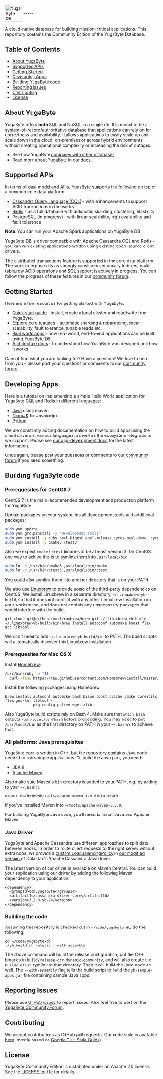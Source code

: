 <img src="https://www.yugabyte.com/images/yblogo_whitebg.3fea4ef9.png" align="center" height="56" alt="YugaByte DB"/>
-----

A cloud-native database for building mission-critical applications. This repository contains the Community Edition of the YugaByte Database.

## Table of Contents

- [About YugaByte](#about-yugabyte)
- [Supported APIs](#supported-apis)
- [Getting Started](#getting-started)
- [Developing Apps](#developing-apps)
- [Building YugaByte code](#building-yugabyte-code)
- [Reporting Issues](#reporting-issues)
- [Contributing](#contributing)
- [License](#license)

## About YugaByte

YugaByte offers **both** SQL and NoSQL in a single db. It is meant to be a system-of-record/authoritative database that applications can rely on for correctness and availability. It allows applications to easily scale up and scale down in the cloud, on-premises or across hybrid environments without creating operational complexity or increasing the risk of outages.

* See how YugaByte [compares with other databases](https://docs.yugabyte.com/comparisons/).
* Read more about YugaByte in our [docs](https://docs.yugabyte.com/introduction/overview/).

## Supported APIs

In terms of data model and APIs, YugaByte supports the following on top of a common core data platform: 
* [Cassandra Query Language (CQL)](https://docs.yugabyte.com/api/cql/) - with enhancements to support ACID transactions in the works
* [Redis](https://docs.yugabyte.com/api/redis/) - as a full database with automatic sharding, clustering, elasticity
* PostgreSQL (in progress) - with linear scalability, high availability and fault tolerance

**Note**: You can run your Apache Spark applications on YugaByte DB

YugaByte DB is driver compatible with Apache Cassandra CQL and Redis - you can run existing applications written using existing open-source client drivers.

The distributed transactions feature is supported in the core data platform. The work to expose this as strongly consistent secondary indexes, multi-table/row ACID operations and SQL support is actively in progress. You can follow the progress of these features in our [community forum](https://forum.yugabyte.com/).

## Getting Started

Here are a few resources for getting started with YugaByte:

* [Quick start guide](http://docs.yugabyte.com/community-edition/quick-start/) - install, create a local cluster and read/write from YugaByte.
* [Explore core features](https://docs.yugabyte.com/explore/) - automatic sharding & rebalancing, linear scalability, fault tolerance, tunable reads etc.
* [Real world apps](https://docs.yugabyte.com/develop/realworld-apps/) - how real-world, end-to-end applications can be built using YugaByte DB.
* [Architecture docs](https://docs.yugabyte.com/architecture/) - to understand how YugaByte was designed and how it works

Cannot find what you are looking for? Have a question? We love to hear from you - please post your questions or comments to our [community forum](https://forum.yugabyte.com).

## Developing Apps

Here is a tutorial on implementing a simple Hello World application for YugaByte CQL and Redis in different languages:
* [Java](https://docs.yugabyte.com/develop/client-drivers/java/) using maven
* [NodeJS](https://docs.yugabyte.com/develop/client-drivers/nodejs/) for Javascript
* [Python](https://docs.yugabyte.com/develop/client-drivers/python/)

We are constantly adding documentation on how to build apps using the client drivers in various languages, as well as the ecosystem integrations we support. Please see [our app-development docs](https://docs.yugabyte.com/develop/) for the latest information.

Once again, please post your questions or comments to our [community forum](https://forum.yugabyte.com) if you need something.

## Building YugaByte code

### Prerequesites for CentOS 7

CentOS 7 is the main recommended development and production platform for YugaByte.

Update packages on your system, install development tools and additional packages:

```bash
sudo yum update
sudo yum groupinstall -y 'Development Tools'
sudo yum install -y ruby perl-Digest epel-release cyrus-sasl-devel cyrus-sasl-plain ccache
sudo yum install -y cmake3 ctest3
```

Also we expect `cmake` / `ctest` binaries to be at least version 3. On CentOS one way to achive
this is to symlink them into `/usr/local/bin`.

```bash
sudo ln -s /usr/bin/cmake3 /usr/local/bin/cmake
sudo ln -s /usr/bin/ctest3 /usr/local/bin/ctest
```

You could also symlink them into another directory that is on your PATH.

We also use [Linuxbrew](https://github.com/linuxbrew/brew) to provide some of the third-party
dependencies on CentOS. We install Linuxbrew in a separate directory, `~/.linuxbrew-yb-build`,
so that it does not conflict with any other Linuxbrew installation on your workstation, and does
not contain any unnecessary packages that would interfere with the build.

```
git clone git@github.com:linuxbrew/brew.git ~/.linuxbrew-yb-build
~/.linuxbrew-yb-build/bin/brew install autoconf automake boost flex gcc libtool
```

We don't need to add `~/.linuxbrew-yb-build/bin` to PATH. The build scripts will automatically
discover this Linuxbrew installation.

### Prerequesites for Mac OS X

Install [Homebrew](https://brew.sh/):

```bash
/usr/bin/ruby -e "$(
  curl -fsSL https://raw.githubusercontent.com/Homebrew/install/master/install)"
```

Install the following packages using Homebrew:
```
brew install autoconf automake bash bison boost ccache cmake coreutils flex gnu-tar libtool \
             pkg-config pstree wget zlib
```

Also YugaByte build scripts rely on Bash 4. Make sure that `which bash` outputs
`/usr/local/bin/bash` before proceeding. You may need to put `/usr/local/bin` as the first directory
on PATH in your `~/.bashrc` to achieve that.

### All platforms: Java prerequisites

YugaByte core is written in C++, but the repository contains Java code needed to run sample
applications. To build the Java part, you need:
* JDK 8
* [Apache Maven](https://maven.apache.org/).

Also make sure Maven's `bin` directory is added to your PATH, e.g. by adding to your `~/.bashrc`
```
export PATH=$HOME/tools/apache-maven-3.5.0/bin:$PATH
```
if you've installed Maven into `~/tools/apache-maven-3.5.0`.

For building YugaByte Java code, you'll need to install Java and Apache Maven.

### Java Driver

YugaByte and Apache Cassandra use different approaches to split data between nodes. In order to
route client requests to the right server without extra hops, we provide a [custom
LoadBalancingPolicy](https://goo.gl/At7kvu) in [our modified version
](https://github.com/yugabyte/cassandra-java-driver) of Datastax's Apache Cassandra Java driver.

The latest version of our driver is available on Maven Central. You can build your application
using our driver by adding the following Maven dependency to your application:

```
<dependency>
  <groupId>com.yugabyte</groupId>
  <artifactId>cassandra-driver-core</artifactId>
  <version>3.2.0-yb-9</version>
</dependency>
```

### Building the code

Assuming this repository is checked out in `~/code/yugabyte-db`, do the following:

```
cd ~/code/yugabyte-db
./yb_build.sh release --with-assembly
```

The above command will build the release configuration, put the C++ binaries in
`build/release-gcc-dynamic-community`, and will also create the `build/latest` symlink to that
directory. Then it will build the Java code as well. The `--with-assembly` flag tells the build
script to build the `yb-sample-apps.jar` file containing sample Java apps.

## Reporting Issues

Please use [GitHub issues](https://github.com/YugaByte/yugabyte-db/issues) to report issues.
Also feel free to post on the [YugaByte Community Forum](http://forum.yugabyte.com).

## Contributing

We accept contributions as GitHub pull requests. Our code style is available
[here](https://goo.gl/Hkt5BU)
(mostly based on [Google C++ Style Guide](https://google.github.io/styleguide/cppguide.html)).

## License

YugaByte Community Edition is distributed under an Apache 2.0 license. See the
[LICENSE.txt](https://github.com/YugaByte/yugabyte-db/blob/master/LICENSE.txt) file for
details.
